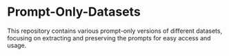 # Prompt-Only-Datasets
This repository contains various prompt-only versions of different datasets, focusing on extracting and preserving the prompts for easy access and usage.
